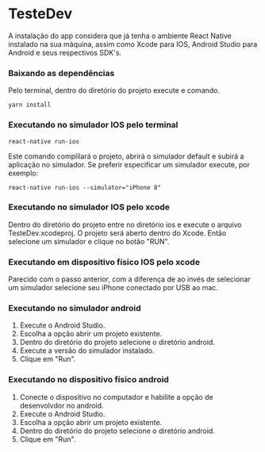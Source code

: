# TesteDev

A instalação do app considera que já tenha o ambiente React Native instalado na sua máquina, assim como Xcode para IOS, Android Studio para Android e seus respectivos SDK's.

### Baixando as dependências

Pelo terminal, dentro do diretório do projeto execute e comando.

`yarn install`

### Executando no simulador IOS pelo terminal

`react-native run-ios`

Este comando complilará o projeto, abrirá o simulador default e subirá a aplicação no simulador. Se preferir especificar um simulador execute, por exemplo: 

`react-native run-ios --simulator="iPhone 8"`

### Executando no simulador IOS pelo xcode

Dentro do diretório do projeto entre no diretório ios e execute o arquivo TesteDev.xcodeproj. O projeto será aberto dentro do Xcode. Então selecione um simulador e clique no botão "RUN".

### Executando em dispositivo físico IOS pelo xcode

Parecido com o passo anterior, com a diferença de ao invés de selecionar um simulador selecione seu iPhone conectado por USB ao mac.

### Executando no simulador android

1. Execute o Android Studio. 
2. Escolha a opção abrir um projeto existente.
3. Dentro do diretório do projeto selecione o diretório android.
4. Execute a versão do simulador instalado.
5. Clique em "Run".

### Executando no dispositivo físico android

1. Conecte o dispositivo no computador e habilite a opção de desenvolvdor no android.
2. Execute o Android Studio. 
3. Escolha a opção abrir um projeto existente.
4. Dentro do diretório do projeto selecione o diretório android.
5. Clique em "Run".
